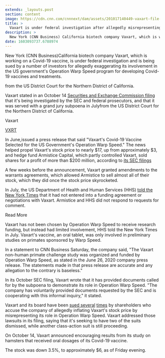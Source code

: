 ```yaml
--- 
extends: _layouts.post 
section: content 
image: https://cdn.cnn.com/cnnnext/dam/assets/201017140449-vaxart-file-restricted-super-tease.jpg 
title: > 
  Vaxart is under federal investigation after allegedly misrepresenting its role in government program Operation Warp Speed 
description: > 
  New York (CNN Business) California biotech company Vaxart, which is working on a Covid-19 vaccine, is under federal investigation and is being sued by a number of investors for allegedly exaggerating its involvement in the US government's Operation Warp Speed program for developing Covid-19 vaccines and treatments.from the US District Court for the Northern District of California.Vaxart VXRT In June,issued a press release that said "Vaxart's Covid-19 Vaccine Selected for the US Government's Operation Warp Speed."In July, the US Department of Health and Human Services (HHS) told the New York Times that it had not entered into a funding agreement or negotiations with Vaxart.Armistice and HHS did not respond to requests for comment. 
date: 1603093737.6788974 
--- 
```

<div><p class="zn-body__paragraph speakable">New York (CNN Business)California biotech company Vaxart, which is working on a Covid-19 vaccine, is under federal<strong> </strong>investigation and is being sued by a number of investors for allegedly exaggerating its involvement in the US government's Operation Warp Speed program for developing Covid-19 vaccines and treatments.</p><a></a><strong> </strong>from the US District Court for the Northern District of California.<p>Vaxart stated in an October 14 <a href="https://www.sec.gov/Archives/edgar/data/0000072444/000143774920021115/vxrt20201013_8k.htm" target="_blank">Securities and Exchange Commission filing</a> that it's being investigated by the SEC and federal prosecutors, and that it was served with a grand jury subpoena in Julyfrom the US District Court for the Northern District of California.</p><p>Vaxart</p> <span><span class="inlink_chart"><a href="https://money.cnn.com/quote/quote.html?symb=VXRT&amp;source=story_quote_link" class="inlink">VXRT</a></span></span><a></a><p>In June,issued a press release that said "Vaxart's Covid-19 Vaccine Selected for the US Government's Operation Warp Speed." The news helped propel Vaxart's stock price to nearly $17, up from approximately $3, and hedge fund Armistice Capital, which partly controlled Vaxart, sold shares for a profit of more than $200 million, according to <a href="https://www.sec.gov/Archives/edgar/data/72444/000091957420004394/xslF345X03/ownership.xml" target="_blank">its SEC filings</a> </p><p class="zn-body__paragraph">A few weeks before the announcement, Vaxart granted amendments to the warrants agreements, which allowed Armistice to sell almost all of their stock, which they did once the stock price skyrocketed.</p><p id="ad_rect_atf_02" class="ad-ad_rect_atf_02 ad-refresh-default"></p><p></p><p></p><ul class="cn cn-list-hierarchical-xs cn--idx-5 cn-zoneAdContainer"></ul><a></a><p>In July, the US Department of Health and Human Services (HHS) <a href="https://www.nytimes.com/2020/07/25/business/coronavirus-vaccine-profits-vaxart.html" target="_blank">told the New York Times</a> that it had not entered into a funding agreement or negotiations with Vaxart. Armistice and HHS did not respond to requests for comment.</p><p class="read-more-gradient"></p><p class="read-more-link" id="js-body-read-more">Read More</p><p class="zn-body__paragraph">Vaxart has not been chosen by Operation Warp Speed to receive research funding, but instead had limited involvement, HHS told the New York Times in July. Vaxart's vaccine, an oral tablet, was only involved in preliminary studies on primates sponsored by Warp Speed.</p><p class="zn-body__paragraph">In a statement to CNN Business Saturday, the company said, "The Vaxart non-human primate challenge study was organized and funded by Operation Warp Speed, as stated in the June 26, 2020 company press release. The statements made in that press release are accurate and any allegation to the contrary is baseless."</p><p class="zn-body__paragraph">In its October SEC filing, Vaxart wrote that it has provided documents called for by the subpoena to demonstrate its role in Operation Warp Speed. "The company has voluntarily provided documents requested by the SEC and is cooperating with this informal inquiry," it stated. </p><a></a><a></a><p>Vaxart and its board have been <a href="https://www.globenewswire.com/news-release/2020/08/25/2083625/0/en/VAXART-ALERT-Bragar-Eagel-Squire-P-C-Announces-That-a-Class-Action-Lawsuit-Has-Been-Filed-Against-Vaxart-Inc-and-Encourages-Investors-to-Contact-the-Firm.html" target="_blank">sued several</a>  <a href="https://www.globenewswire.com/news-release/2020/09/10/2092036/0/en/VAXART-INC-CLASS-ACTION-ALERT-Wolf-Haldenstein-Adler-Freeman-Herz-LLP-Announces-That-a-Securities-Class-Action-Lawsuit-Has-Been-Filed-on-Behalf-of-Shareholders-of-Vaxart-Inc-in-the.html" target="_blank">times</a> by shareholders who accuse the company of allegedly inflating Vaxart's stock price by misrepresenting its role in Operation Warp Speed. Vaxart addressed those lawsuits in its filing, saying that it's seeking to have two of the suits dismissed, while another class-action suit is still proceeding.</p><p id="cnn-end-of-content" class="myFinance-widget"></p><p></p><ul class="cn cn-list-hierarchical-xs cn--idx-13 cn-zoneAdContainer"></ul><p class="zn-body__paragraph">On October 14, Vaxart announced encouraging results from its study on hamsters that received oral dosages of its Covid-19 vaccine.</p><p class="zn-body__paragraph">The stock was down 3.5%, to approximately $6, as of Friday evening. </p></div>